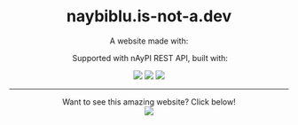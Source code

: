 <h1 align="center">
  naybiblu.is-not-a.dev
</h1>
<div align="center">
  <p>A website made with:</p>
  <img
   src="https://img.shields.io/badge/GITHUB%20PAGES-00008B?style=for-the-badge&logo=Github%20Pages&logoColor=white"
  <p>Supported with nAyPI REST API, built with:</p>
  <img
   src="https://img.shields.io/badge/NODE%20JS-00008B?style=for-the-badge&logo=nodedotjs&logoColor=339933"/>
  <img
   src="https://img.shields.io/badge/EXPRESS%20JS-00008B?style=for-the-badge&logo=express&logoColor=white"/>
  <img
   src="https://img.shields.io/badge/MONGODB-00008B?style=for-the-badge&logo=mongodb&logoColor=4EA94B"/>
</div>
<hr>
<p align="center">
  Want to see this amazing website? Click below!<br>
  <a href="https://naybiblu.is-not-a.dev">
    <img
     src="https://img.shields.io/badge/TELEPORT-00008B?style=for-the-badge&logo=none&logoColor=white"/>
  </a>
</p> 
